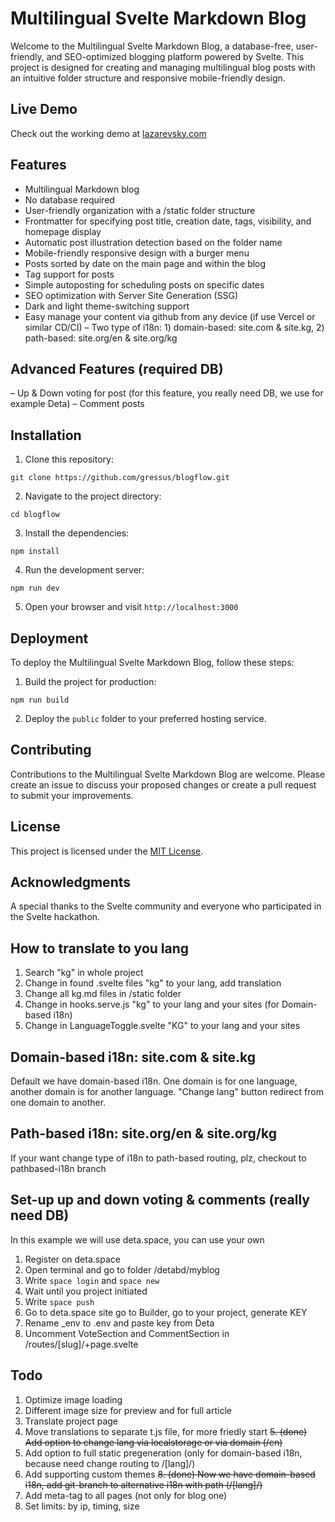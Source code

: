 # Multilingual Svelte Markdown Blog

Welcome to the Multilingual Svelte Markdown Blog, a database-free, user-friendly, and SEO-optimized blogging platform powered by Svelte. This project is designed for creating and managing multilingual blog posts with an intuitive folder structure and responsive mobile-friendly design.

## Live Demo

Check out the working demo at [lazarevsky.com](https://www.lazarevsky.com)

## Features

- Multilingual Markdown blog
- No database required
- User-friendly organization with a /static folder structure
- Frontmatter for specifying post title, creation date, tags, visibility, and homepage display
- Automatic post illustration detection based on the folder name
- Mobile-friendly responsive design with a burger menu
- Posts sorted by date on the main page and within the blog
- Tag support for posts
- Simple autoposting for scheduling posts on specific dates
- SEO optimization with Server Site Generation (SSG)
- Dark and light theme-switching support
- Easy manage your content via github from any device (if use Vercel or similar CD/CI)
– Two type of i18n: 1) domain-based: site.com & site.kg, 2) path-based: site.org/en & site.org/kg

## Advanced Features (required DB)
– Up & Down voting for post (for this feature, you really need DB, we use for example Deta)
– Comment posts

## Installation

1. Clone this repository:
```
git clone https://github.com/gressus/blogflow.git
```

2. Navigate to the project directory:
```
cd blogflow
```

3. Install the dependencies:
```
npm install
```

4. Run the development server:
```
npm run dev
```

5. Open your browser and visit `http://localhost:3000`

## Deployment

To deploy the Multilingual Svelte Markdown Blog, follow these steps:

1. Build the project for production:
```
npm run build
```

2. Deploy the `public` folder to your preferred hosting service.

## Contributing

Contributions to the Multilingual Svelte Markdown Blog are welcome. Please create an issue to discuss your proposed changes or create a pull request to submit your improvements.

## License

This project is licensed under the [MIT License](LICENSE).

## Acknowledgments

A special thanks to the Svelte community and everyone who participated in the Svelte hackathon.

## How to translate to you lang
1. Search "kg" in whole project
2. Change in found .svelte files "kg" to your lang, add translation
3. Change all kg.md files in /static folder
4. Change in hooks.serve.js "kg" to your lang and your sites (for Domain-based i18n)
5. Change in LanguageToggle.svelte "KG" to your lang and your sites

## Domain-based i18n: site.com & site.kg
Default we have domain-based i18n. One domain is for one language, another domain is for another language.
"Change lang" button redirect from one domain to another.

## Path-based i18n: site.org/en & site.org/kg
If your want change type of i18n to path-based routing, plz, checkout to pathbased-i18n branch

## Set-up up and down voting & comments (really need DB)
In this example we will use deta.space, you can use your own
1. Register on deta.space
2. Open terminal and go to folder /detabd/myblog
3. Write `space login` and `space new`
4. Wait until you project initiated
5. Write `space push`
6. Go to deta.space site go to Builder, go to your project, generate KEY
7. Rename _env to .env and paste key from Deta
8. Uncomment VoteSection and CommentSection in /routes/[slug]/+page.svelte

## Todo
1. Optimize image loading
2. Different image size for preview and for full article
3. Translate project page
4. Move translations to separate t.js file, for more friedly start
~~5. (done) Add option to change lang via localstorage or via domain (/en)~~
6. Add option to full static pregeneration (only for domain-based i18n, because need change routing to /[lang]/)
7. Add supporting custom themes
~~8. (done) Now we have domain-based i18n, add git-branch to alternative i18n with path (/[lang]/)~~
9. Add meta-tag to all pages (not only for blog one)
10. Set limits: by ip, timing, size